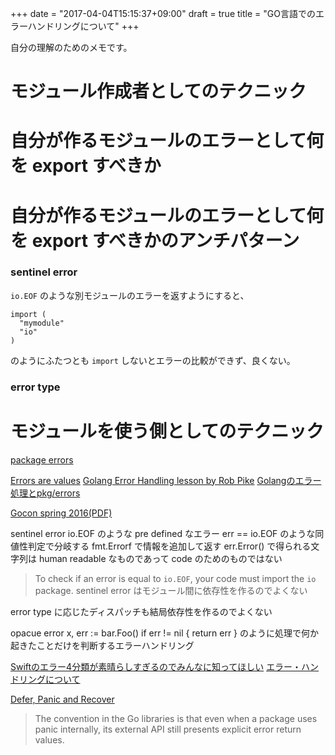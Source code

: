 +++
date = "2017-04-04T15:15:37+09:00"
draft = true
title = "GO言語でのエラーハンドリングについて"
+++

自分の理解のためのメモです。

# モジュール作成者としてのテクニック

# 自分が作るモジュールのエラーとして何を export すべきか

##

# 自分が作るモジュールのエラーとして何を export すべきかのアンチパターン

### sentinel error

`io.EOF` のような別モジュールのエラーを返すようにすると、

```
import (
  "mymodule"
  "io"
)
```

のようにふたつとも `import` しないとエラーの比較ができず、良くない。

### error type

# モジュールを使う側としてのテクニック

<!--more-->
[package errors](https://godoc.org/github.com/pkg/errors)

[Errors are values](https://blog.golang.org/errors-are-values)
[Golang Error Handling lesson by Rob Pike](http://jxck.hatenablog.com/entry/golang-error-handling-lesson-by-rob-pike)
[Golangのエラー処理とpkg/errors](http://deeeet.com/writing/2016/04/25/go-pkg-errors/)

[Gocon spring 2016(PDF)](https://dave.cheney.net/paste/gocon-spring-2016.pdf)

sentinel error
io.EOF のような pre defined なエラー
err == io.EOF のような同値性判定で分岐する
fmt.Errorf で情報を追加して返す
err.Error() で得られる文字列は human readable なものであって code のためのものではない
> To check if an error is equal to `io.EOF`, your code must import the `io` package.
sentinel error はモジュール間に依存性を作るのでよくない

error type に応じたディスパッチも結局依存性を作るのでよくない

opacue error
x, err := bar.Foo()
if err != nil { return err } のように処理で何か起きたことだけを判断するエラーハンドリング

[Swiftのエラー4分類が素晴らしすぎるのでみんなに知ってほしい](http://qiita.com/koher/items/a7a12e7e18d2bb7d8c77)
[エラー・ハンドリングについて](http://text.baldanders.info/golang/error-handling/#fnref:nil)

[Defer, Panic and Recover](https://blog.golang.org/defer-panic-and-recover)
> The convention in the Go libraries is that even when a package uses panic internally, its external API still presents explicit error return values.
